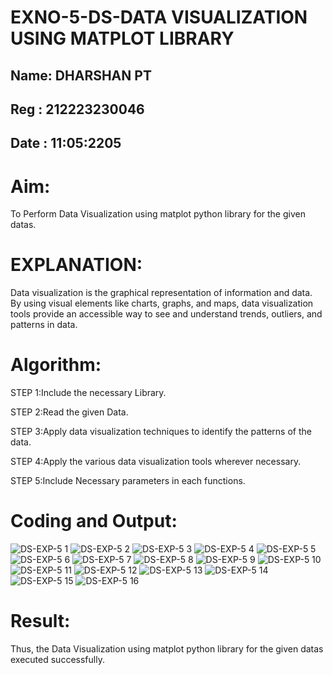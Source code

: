 # EXNO-5-DS-DATA VISUALIZATION USING MATPLOT LIBRARY

## Name: DHARSHAN PT
## Reg : 212223230046
## Date : 11:05:2205

# Aim:

  To Perform Data Visualization using matplot python library for the given datas.

# EXPLANATION:

Data visualization is the graphical representation of information and data. By using visual elements like charts, graphs, and maps, data visualization tools provide an accessible way to see and understand trends, outliers, and patterns in data.

# Algorithm:

STEP 1:Include the necessary Library.

STEP 2:Read the given Data.

STEP 3:Apply data visualization techniques to identify the patterns of the data.

STEP 4:Apply the various data visualization tools wherever necessary.

STEP 5:Include Necessary parameters in each functions.

# Coding and Output:
![DS-EXP-5 1](https://github.com/user-attachments/assets/94eabe55-99ae-4e0b-83c8-c7aa29776231)
![DS-EXP-5 2](https://github.com/user-attachments/assets/0d1bfc4e-77f7-441f-8353-d5efbdd9e984)
![DS-EXP-5 3](https://github.com/user-attachments/assets/9a71dfba-e299-4a64-b9d6-46a75507563d)
![DS-EXP-5 4](https://github.com/user-attachments/assets/aa4430e3-fa42-4346-8616-37b5a0ac718c)
![DS-EXP-5 5](https://github.com/user-attachments/assets/c7447f12-2f4e-4037-aad8-7f218e9771ec)
![DS-EXP-5 6](https://github.com/user-attachments/assets/88853b34-f490-4fe9-aadd-f3eadad848c8)
![DS-EXP-5 7](https://github.com/user-attachments/assets/328fc43e-9fd9-4276-966e-62f130c54caa)
![DS-EXP-5 8](https://github.com/user-attachments/assets/30c76a5a-a80e-44de-880d-4d76ef7e5cba)
![DS-EXP-5 9](https://github.com/user-attachments/assets/dc863a6d-8bd4-422d-88ec-64416337c305)
![DS-EXP-5 10](https://github.com/user-attachments/assets/96b51d57-08ce-4673-a407-2065a4b06327)
![DS-EXP-5 11](https://github.com/user-attachments/assets/39b1c33d-f04b-4dd7-8462-64d980ad2d8a)
![DS-EXP-5 12](https://github.com/user-attachments/assets/7d744747-af3b-48e0-a074-d19e0b54ef45)
![DS-EXP-5 13](https://github.com/user-attachments/assets/2209e0d4-bfce-4a53-8eb6-c91850feb29a)
![DS-EXP-5 14](https://github.com/user-attachments/assets/bf534e7c-0661-4dd8-a303-3041a7af43d6)
![DS-EXP-5 15](https://github.com/user-attachments/assets/913e6748-8f7d-4afd-821c-d755ff56e24d)
![DS-EXP-5 16](https://github.com/user-attachments/assets/8ccf6768-149e-4d40-91f2-67573a8c37ea)


# Result:

Thus, the Data Visualization using matplot python library for the given datas executed successfully.
